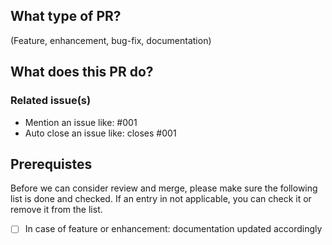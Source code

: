 ## What type of PR?

(Feature, enhancement, bug-fix, documentation)

## What does this PR do?

### Related issue(s)
- Mention an issue like: #001
- Auto close an issue like: closes #001

## Prerequistes
Before we can consider review and merge, please make sure the following list is done and checked.
If an entry in not applicable, you can check it or remove it from the list.

- [ ] In case of feature or enhancement: documentation updated accordingly

